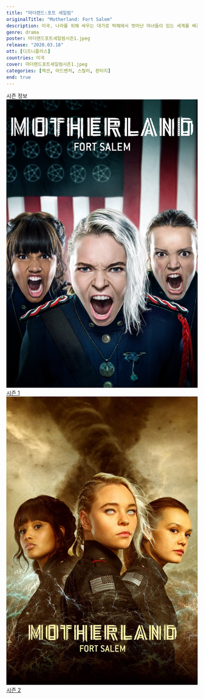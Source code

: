 ```yaml
---
title: "마더랜드:포트 세일럼"
originalTitle: "Motherland: Fort Salem"
description: 미국, 나라를 위해 싸우는 대가로 박해에서 벗어난 마녀들이 있는 세계를 배경으로 하는 이 시리즈는 훈련부터 파견까지, 초자연적 전술로 테러리스트 위협에 맞서는 세 여자의 이야기를 담고 있다.
genre: drama
poster: 마더랜드포트세일럼시즌1.jpeg
release: "2020.03.18"
ott: [디즈니플러스]
countries: 미국
cover: 마더랜드포트세일럼시즌1.jpeg
categories: [액션, 어드벤처, 스릴러, 판타지]
end: true
---
```


<div class="title bold">시즌 정보</div>

<div class="season-list">
<div class="item">
<a href="https://lesflix.github.io/drama/마더랜드포트세일럼시즌1" >
<img src="/poster/마더랜드포트세일럼시즌1.jpeg" alt="마더랜드포트세일럼시즌1 포스터 ">
시즌 1</a>
</div>

<div class="item">
<a href="https://lesflix.github.io/drama/마더랜드포트세일럼시즌2" >
<img src="/poster/마더랜드포트세일럼시즌2.jpeg" alt="마더랜드포트세일럼시즌2 포스터 ">
시즌 2</a>
</div>
</div>
